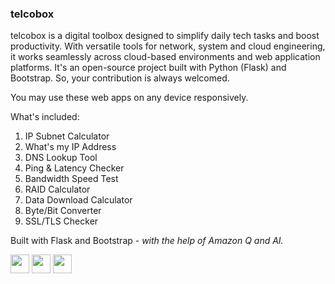 ### telcobox

telcobox is a digital toolbox designed to simplify daily tech tasks and boost productivity. With versatile tools for network, system and cloud engineering, it works seamlessly across cloud-based environments and web application platforms. It's an open-source project built with Python (Flask) and Bootstrap. So, your contribution is always welcomed. 

You may use these web apps on any device responsively. 

What's included: 
1. IP Subnet Calculator
2. What's my IP Address 
3. DNS Lookup Tool 
4. Ping & Latency Checker
5. Bandwidth Speed Test
6. RAID Calculator
7. Data Download Calculator
8. Byte/Bit Converter
9. SSL/TLS Checker

Built with Flask and Bootstrap - <em>with the help of Amazon Q and AI.</em>

<div >
	<code><img width="30" src="https://cdn.jsdelivr.net/gh/devicons/devicon@latest/icons/python/python-original.svg"/></code>
	<code><img width="30" src="https://cdn.jsdelivr.net/gh/devicons/devicon@latest/icons/flask/flask-original.svg"/></code>
	<code><img width="30" src="https://cdn.jsdelivr.net/gh/devicons/devicon@latest/icons/bootstrap/bootstrap-original.svg"/></code>
</div>
